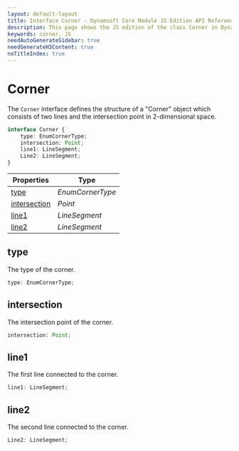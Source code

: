 ```yaml
---
layout: default-layout
title: Interface Corner - Dynamsoft Core Module JS Edition API Reference
description: This page shows the JS edition of the class Corner in Dynamsoft Core Module.
keywords: corner, JS
needAutoGenerateSidebar: true
needGenerateH3Content: true
noTitleIndex: true
---
```


# Corner

The `Corner` interface defines the structure of a "Corner" object which consists of two lines and the intersection point in 2-dimensional space.

```typescript
interface Corner {
    type: EnumCornerType;
    intersection: Point;
    line1: LineSegment;
    Line2: LineSegment;
} 
```
  
| Properties | Type |
|---------- | ---- |
| [type](#type) | *EnumCornerType* |
| [intersection](#intersection) | *Point* |
| [line1](#line1) | *LineSegment* |
| [line2](#line2) | *LineSegment* |

## type

The type of the corner.

```typescript
type: EnumCornerType;
```

## intersection

The intersection point of the corner.

```typescript
intersection: Point;
```

## line1

The first line connected to the corner.

```typescript
line1: LineSegment;
```

## line2

The second line connected to the corner.

```typescript
Line2: LineSegment;
```
